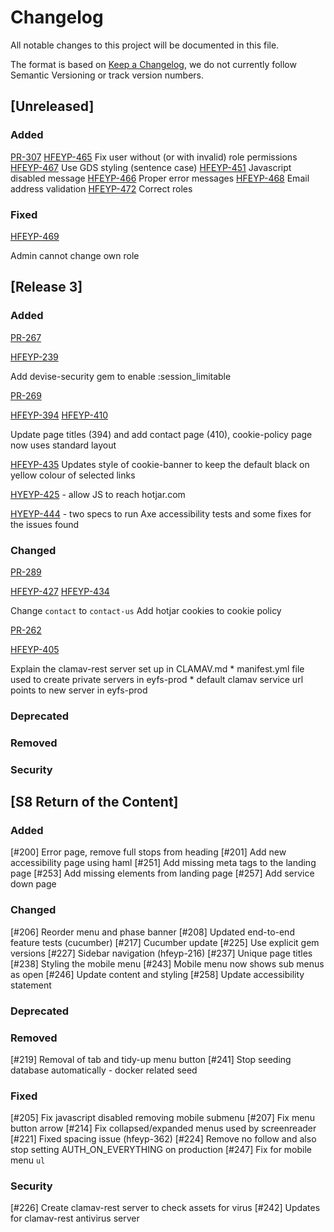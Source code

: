 # Changelog

All notable changes to this project will be documented in this file.

The format is based on [Keep a Changelog](https://keepachangelog.com/en/1.0.0/),
we do not currently follow Semantic Versioning or track version numbers.

## [Unreleased]

### Added
[PR-307]( https://github.com/DFE-Digital/early-years-foundation-reform/pull/307 )
[HFEYP-465](https://dfedigital.atlassian.net/browse/HFEYP-465)
Fix user without (or with invalid) role permissions
[HFEYP-467](https://dfedigital.atlassian.net/browse/HFEYP-467)
Use GDS styling (sentence case)
[HFEYP-451](https://dfedigital.atlassian.net/browse/HFEYP-451)
Javascript disabled message
[HFEYP-466](https://dfedigital.atlassian.net/browse/HFEYP-466)
Proper error messages
[HFEYP-468](https://dfedigital.atlassian.net/browse/HFEYP-468)
Email address validation
[HFEYP-472](https://dfedigital.atlassian.net/browse/HFEYP-472)
Correct roles

### Fixed
  [HFEYP-469]( https://dfedigital.atlassian.net/browse/HFEYP-469 )

  Admin cannot change own role

## [Release 3]

### Added
  [PR-267]( https://github.com/DFE-Digital/early-years-foundation-reform/pull/267 )

  [HFEYP-239]( https://dfedigital.atlassian.net/browse/HFEYP-239 )

  Add devise-security gem to enable :session_limitable

  [PR-269]( https://github.com/DFE-Digital/early-years-foundation-reform/pull/269 )

  [HFEYP-394]( https://dfedigital.atlassian.net/browse/HFEYP-394 )
  [HFEYP-410]( https://dfedigital.atlassian.net/browse/HFEYP-410 )

  Update page titles (394) and add contact page (410), cookie-policy page now uses standard layout
 
  [HFEYP-435]( https://dfedigital.atlassian.net/browse/HFEYP-435) Updates style of cookie-banner to keep the default black on yellow colour of selected links

  [HYEYP-425](https://dfedigital.atlassian.net/browse/HFEYP-425) - allow JS to reach hotjar.com

  [HYEYP-444](https://dfedigital.atlassian.net/browse/HFEYP-444) - two specs to run Axe accessibility tests and some fixes for the issues found
### Changed
  [PR-289]( https://github.com/DFE-Digital/early-years-foundation-reform/pull/289 )

  [HFEYP-427]( https://dfedigital.atlassian.net/browse/HFEYP-427 )
  [HFEYP-434]( https://dfedigital.atlassian.net/browse/HFEYP-434 )

  Change `contact` to `contact-us`
  Add hotjar cookies to cookie policy

  [PR-262]( https://github.com/DFE-Digital/early-years-foundation-reform/pull/262 )

  [HFEYP-405]( https://dfedigital.atlassian.net/browse/HFEYP-405 )

  Explain the clamav-rest server set up in CLAMAV.md
    * manifest.yml file used to create private servers in eyfs-prod
    * default clamav service url points to new server in eyfs-prod

### Deprecated
### Removed
### Security

## [S8 Return of the Content]

### Added
[#200] Error page, remove full stops from heading
[#201] Add new accessibility page using haml
[#251] Add missing meta tags to the landing page
[#253] Add missing elements from landing page
[#257] Add service down page

### Changed
[#206] Reorder menu and phase banner
[#208] Updated end-to-end feature tests (cucumber)
[#217] Cucumber update
[#225] Use explicit gem versions
[#227] Sidebar navigation (hfeyp-216)
[#237] Unique page titles
[#238] Styling the mobile menu
[#243] Mobile menu now shows sub menus as open
[#246] Update content and styling
[#258] Update accessibility statement

### Deprecated

### Removed

[#219] Removal of tab and tidy-up menu button
[#241] Stop seeding database automatically - docker related seed

### Fixed

[#205] Fix javascript disabled removing mobile submenu
[#207] Fix menu button arrow
[#214] Fix collapsed/expanded menus used by screenreader
[#221] Fixed spacing issue (hfeyp-362)
[#224] Remove no follow and also stop setting AUTH_ON_EVERYTHING on production
[#247] Fix for mobile menu `ul`

### Security

[#226] Create clamav-rest server to check assets for virus
[#242] Updates for clamav-rest antivirus server
